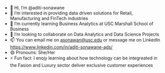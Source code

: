 - 👋 Hi, I’m @aditi-sonawane
- 👀 I’m interested in providing data driven solutions for Retail, Manufacturing and FinTech industries
- 🌱 I’m currently learning Business Analytics at USC Marshall School of Business
- 💞️ I’m looking to collaborate on Data Analytics and Data Science Projects
- 📫 You can email me on asonawan@usc.edu or message me on LinkedIn https://www.linkedin.com/in/aditi-sonawane-ads/
- 😄 Pronouns: She/Her
- ⚡ Fun fact: I enojy learning about how technology can be integreated in the Fasion and Luxury sector deliver exclusive customer experiences

<!---
aditi-sonawane/aditi-sonawane is a ✨ special ✨ repository because its `README.md` (this file) appears on your GitHub profile.
You can click the Preview link to take a look at your changes.
--->
